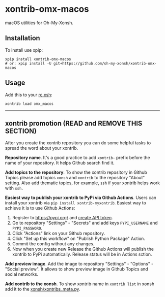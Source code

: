 # xontrib-omx-macos

macOS utilities for Oh-My-Xonsh.

## Installation

To install use xpip:

```shell
xpip install xontrib-omx-macos
# or: xpip install -U git+https://github.com/oh-my-xonsh/xontrib-omx-macos
```

## Usage

Add this to your [rc.xsh]:

```shell
xontrib load omx_macos
```

[xonsh]: https://xon.sh
[omx]: https://github.com/oh-my-xonsh
[ohmyzsh]: https://github.com/ohmyzsh/ohmyzsh
[rc.xsh]: https://xon.sh/xonshrc.html

--------------------

## xontrib promotion (READ and REMOVE THIS SECTION)

After you create the xontrib repository you can do some helpful tasks to spread the word about your xontrib.

**Repository name**. It's a good practice to add `xontrib-` prefix before the name of your repository. It helps Github search find it.

**Add topics to the repository**. To show the xontrib repository in Github Topics please add topics `xonsh` and `xontrib` to the repository "About" setting. Also add thematic topics, for example,  `ssh` if your xontrib helps work with `ssh`.

**Easiest way to publish your xontrib to PyPi via Github Actions**. Users can install your xontrib via `pip install xontrib-myxontrib`. Easiest way to achieve it is to use Github Actions:

1. Register to https://pypi.org/ and [create API token](https://pypi.org/help/#apitoken).
2. Go to repository "Settings" - "Secrets" and add keys `PYPI_USERNAME` and `PYPI_PASSWORD`.
3. Click "Actions" link on your Github repository.
4. Click "Set up this workflow" on "Publish Python Package" Action.
5. Commit the config without any changes.
6. Now when you create new Release the Github Actions will publish the xontrib to PyPi automatically. Release status will be in Actions sction.

**Add preview image**. Add the image to repository "Settings" - "Options" - "Social preview". It allows to show preview image in Github Topics and social networks.

**Add xontrib to the xonsh**. To show xontrib name in `xontrib list` in xonsh add it to the [xonsh/xontribs_meta.py](https://github.com/xonsh/xonsh/blob/master/xonsh/xontribs_meta.py).
